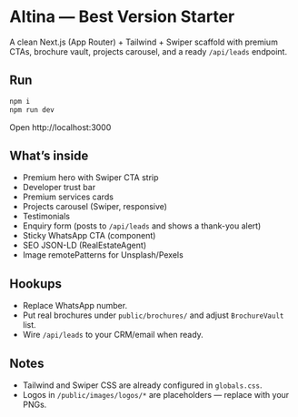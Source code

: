 # Altina — Best Version Starter

A clean Next.js (App Router) + Tailwind + Swiper scaffold with premium CTAs, brochure vault, projects carousel, and a ready `/api/leads` endpoint.

## Run
```bash
npm i
npm run dev
```
Open http://localhost:3000

## What’s inside
- Premium hero with Swiper CTA strip
- Developer trust bar
- Premium services cards
- Projects carousel (Swiper, responsive)
- Testimonials
- Enquiry form (posts to `/api/leads` and shows a thank-you alert)
- Sticky WhatsApp CTA (component)
- SEO JSON-LD (RealEstateAgent)
- Image remotePatterns for Unsplash/Pexels

## Hookups
- Replace WhatsApp number.
- Put real brochures under `public/brochures/` and adjust `BrochureVault` list.
- Wire `/api/leads` to your CRM/email when ready.

## Notes
- Tailwind and Swiper CSS are already configured in `globals.css`.
- Logos in `/public/images/logos/*` are placeholders — replace with your PNGs.
